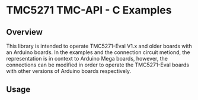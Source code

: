 # TMC5271 TMC-API - C Examples

## Overview
This library is intended to operate TMC5271-Eval V1.x and older boards with an Arduino boards. In the examples and the connection circuit metiond, the representation is in context to Arduino Mega boards, however, the connections can be modified in order to operate the TMC5271-Eval boards with other versions of Arduino boards respectively.

## Usage

